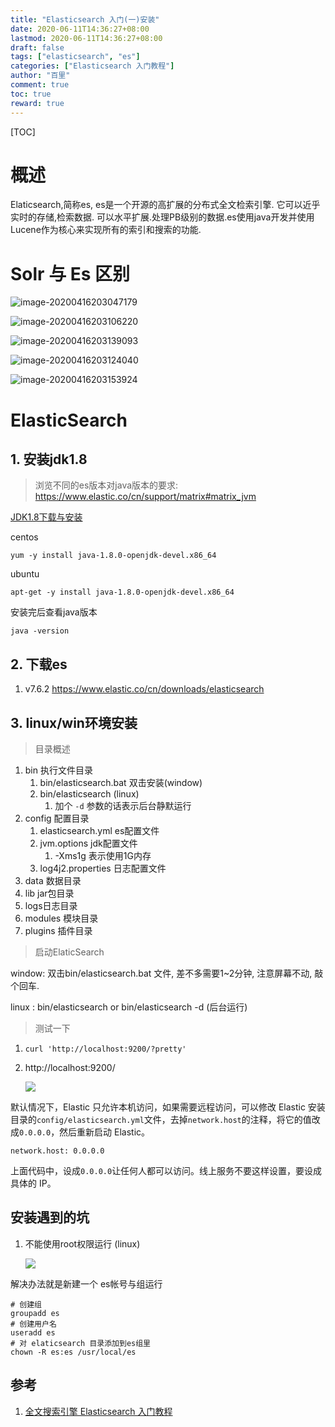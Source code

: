 ```yaml
---
title: "Elasticsearch 入门(一)安装"
date: 2020-06-11T14:36:27+08:00
lastmod: 2020-06-11T14:36:27+08:00
draft: false
tags: ["elasticsearch", "es"]
categories: ["Elasticsearch 入门教程"]
author: "百里"
comment: true
toc: true
reward: true
---
```


[TOC]

# 概述

Elaticsearch,简称es, es是一个开源的高扩展的分布式全文检索引擎. 它可以近乎实时的存储,检索数据. 可以水平扩展.处理PB级别的数据.es使用java开发并使用Lucene作为核心来实现所有的索引和搜索的功能.



# Solr 与 Es 区别

![image-20200416203047179](http://img.sgfoot.com/b/20200416203050.png?imageslim)

![image-20200416203106220](http://img.sgfoot.com/b/20200416203109.png?imageslim)

![image-20200416203139093](http://img.sgfoot.com/b/20200416203140.png?imageslim)

![image-20200416203124040](http://img.sgfoot.com/b/20200416203125.png?imageslim)

![image-20200416203153924](http://img.sgfoot.com/b/20200416203155.png?imageslim)

# ElasticSearch
## 1. 安装jdk1.8

> 浏览不同的es版本对java版本的要求: https://www.elastic.co/cn/support/matrix#matrix_jvm

[JDK1.8下载与安装](https://www.jianshu.com/p/efef80171a4a)

centos 

```
yum -y install java-1.8.0-openjdk-devel.x86_64
```

ubuntu

```
apt-get -y install java-1.8.0-openjdk-devel.x86_64
```

安装完后查看java版本

```
java -version
```

## 2. 下载es
1. v7.6.2
https://www.elastic.co/cn/downloads/elasticsearch

## 3. linux/win环境安装

> 目录概述
1. bin 执行文件目录 
	1. bin/elasticsearch.bat 双击安装(window)
	2. bin/elasticsearch (linux) 
	   1. 加个 `-d`  参数的话表示后台静默运行
1. config 配置目录 
   1.  elasticsearch.yml es配置文件
   1. jvm.options jdk配置文件
      1.  -Xms1g 表示使用1G内存
   1.  log4j2.properties 日志配置文件
1.  data 数据目录
1.  lib jar包目录
1.  logs日志目录
1.  modules 模块目录
1.  plugins 插件目录 

> 启动ElaticSearch 

window: 双击bin/elasticsearch.bat 文件, 差不多需要1~2分钟, 注意屏幕不动, 敲个回车.

linux : bin/elasticsearch  or bin/elasticsearch -d (后台运行)

> 测试一下

1. `curl 'http://localhost:9200/?pretty'`
2. http://localhost:9200/

   ![](http://img.sgfoot.com/b/20200416212147.png?imageslim)

默认情况下，Elastic 只允许本机访问，如果需要远程访问，可以修改 Elastic 安装目录的`config/elasticsearch.yml`文件，去掉`network.host`的注释，将它的值改成`0.0.0.0`，然后重新启动 Elastic。

```
network.host: 0.0.0.0
```

上面代码中，设成`0.0.0.0`让任何人都可以访问。线上服务不要这样设置，要设成具体的 IP。

## 安装遇到的坑

1. 不能使用root权限运行 (linux)

   ![](http://img.sgfoot.com/b/20200714155701.png?imageslim)

解决办法就是新建一个 es帐号与组运行

```
# 创建组
groupadd es
# 创建用户名
useradd es
# 对 elaticsearch 目录添加到es组里
chown -R es:es /usr/local/es
```



## 参考

1. [全文搜索引擎 Elasticsearch 入门教程](http://www.ruanyifeng.com/blog/2017/08/elasticsearch.html)